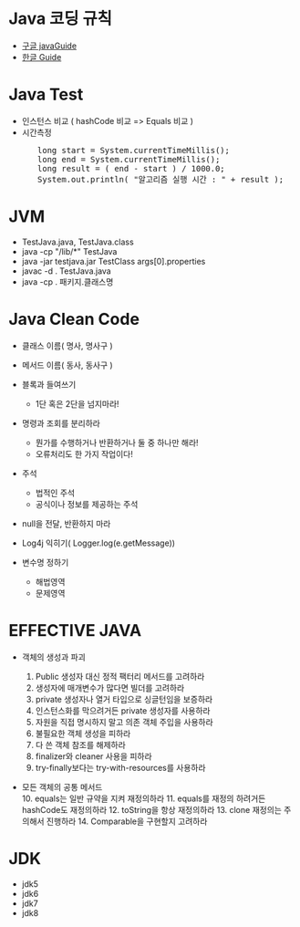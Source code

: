 # Java 코딩 규칙
 - [구글 javaGuide](https://google.github.io/styleguide/javaguide.html)
 - [한글 Guide](https://myeonguni.tistory.com/1596)


# Java Test
 - 인스턴스 비교 ( hashCode 비교 => Equals 비교 ) 
 - 시간측정
 
<pre>
      long start = System.currentTimeMillis();  
      long end = System.currentTimeMillis();  
      long result = ( end - start ) / 1000.0;  
      System.out.println( "알고리즘 실행 시간 : " + result );  
</pre>
 
# JVM
 - TestJava.java, TestJava.class
 - java -cp "/lib/*" TestJava
 - java -jar testjava.jar TestClass args[0].properties
 - javac -d . TestJava.java
 - java -cp . 패키지.클래스명
  
   
   
 # Java Clean Code
 
- 클래스 이름( 명사, 명사구 )

- 메서드 이름( 동사, 동사구 )

- 블록과 들여쓰기
  - 1단 혹은 2단을 넘지마라!

- 명령과 조회를 분리하라
  - 뭔가를 수행하거나 반환하거나 둘 중 하나만 해라!
  - 오류처리도 한 가지 작업이다!

- 주석
  - 법적인 주석
  - 공식이나 정보를 제공하는 주석

- null을 전달, 반환하지 마라
 
- Log4j 익히기( Logger.log(e.getMessage))
- 변수명 정하기
  - 해법영역
  - 문제영역
  
  
   
# EFFECTIVE JAVA
 - 객체의 생성과 파괴
   1. Public 생성자 대신 정적 팩터리 메서드를 고려하라
   2. 생성자에 매개변수가 많다면 빌더를 고려하라
   3. private 생성자나 열거 타입으로 싱글턴임을 보증하라
   4. 인스턴스화를 막으려거든 private 생성자를 사용하라
   5. 자원을 직접 명시하지 말고 의존 객체 주입을 사용하라
   6. 불필요한 객체 생성을 피하라
   7. 다 쓴 객체 참조를 해제하라
   8. finalizer와 cleaner 사용을 피하라
   9. try-finally보다는 try-with-resources를 사용하라
   
 - 모든 객체의 공통 메서드  
   10. equals는 일반 규약을 지켜 재정의하라
   11. equals를 재정의 하려거든 hashCode도 재정의하라
   12. toString을 항상 재정의하라
   13. clone 재정의는 주의해서 진행하라
   14. Comparable을 구현할지 고려하라
   

# JDK
 - jdk5
 - jdk6
 - jdk7
 - jdk8
